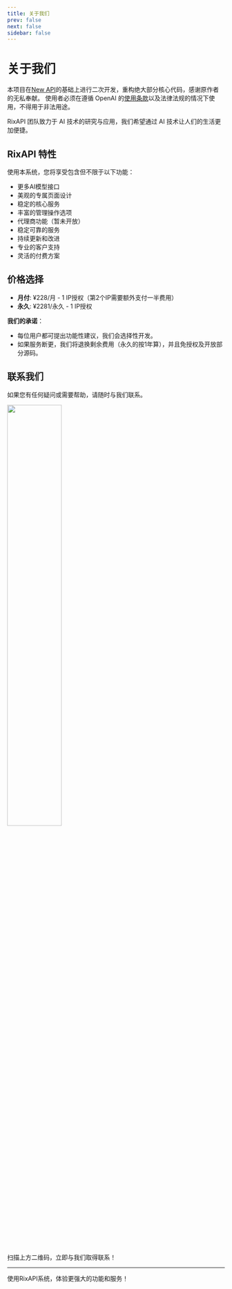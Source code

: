 ```yaml
---
title: 关于我们
prev: false
next: false
sidebar: false
---
```


# 关于我们

本项目在[New API](https://github.com/Calcium-Ion/new-api)的基础上进行二次开发，重构绝大部分核心代码，感谢原作者的无私奉献。 使用者必须在遵循 OpenAI 的[使用条款](https://openai.com/policies/terms-of-use)以及法律法规的情况下使用，不得用于非法用途。

RixAPI 团队致力于 AI 技术的研究与应用，我们希望通过 AI 技术让人们的生活更加便捷。

## RixAPI 特性

使用本系统，您将享受包含但不限于以下功能：
- 更多AI模型接口
- 美观的专属页面设计
- 稳定的核心服务
- 丰富的管理操作选项
- 代理商功能（暂未开放）
- 稳定可靠的服务
- 持续更新和改进
- 专业的客户支持
- 灵活的付费方案

## 价格选择

- **月付**: ¥228/月 - 1 IP授权（第2个IP需要额外支付一半费用）
- **永久**: ¥2281/永久 - 1 IP授权

**我们的承诺**：
- 每位用户都可提出功能性建议，我们会选择性开发。
- 如果服务断更，我们将退换剩余费用（永久的按1年算），并且免授权及开放部分源码。

## 联系我们

如果您有任何疑问或需要帮助，请随时与我们联系。

<img src="https://img.fy6b.com/2024/08/24/3e2c4d284e837.png" width="50%"/>

扫描上方二维码，立即与我们取得联系！

---

使用RixAPI系统，体验更强大的功能和服务！


